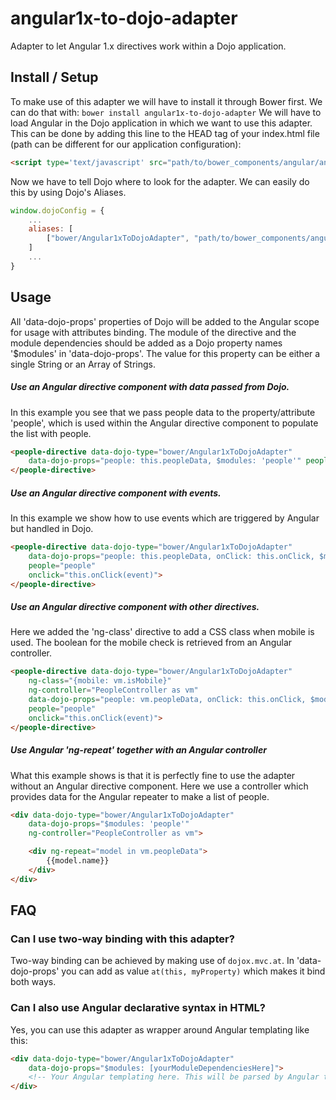# angular1x-to-dojo-adapter
Adapter to let Angular 1.x directives work within a Dojo application.
## Install / Setup
To make use of this adapter we will have to install it through Bower first. We can do that with: ```bower install angular1x-to-dojo-adapter```
We will have to load Angular in the Dojo application in which we want to use this adapter. This can be done by adding this line to the HEAD tag of your index.html file (path can be different for our application configuration):
```html
<script type='text/javascript' src="path/to/bower_components/angular/angular.min.js.js"></script>
```
Now we have to tell Dojo where to look for the adapter. We can easily do this by using Dojo's Aliases.
```js
window.dojoConfig = {
    ...
    aliases: [
        ["bower/Angular1xToDojoAdapter", "path/to/bower_components/angular1x-to-dojo-adapter/dist/Angular1xToDojoAdapter.min"]
    ]
    ...
}
```
## Usage
All 'data-dojo-props' properties of Dojo will be added to the Angular scope for usage with attributes binding. The module of the directive and the module dependencies should be added as a Dojo property names '$modules' in 'data-dojo-props'. The value for this property can be either a single String or an Array of Strings.
##### Use an Angular directive component with data passed from Dojo.
In this example you see that we pass people data to the property/attribute 'people', which is used within the Angular directive component to populate the list with people.
```html
<people-directive data-dojo-type="bower/Angular1xToDojoAdapter"
	data-dojo-props="people: this.peopleData, $modules: 'people'" people="people">
</people-directive>
```
##### Use an Angular directive component with events.
In this example we show how to use events which are triggered by Angular but handled in Dojo.
```html
<people-directive data-dojo-type="bower/Angular1xToDojoAdapter"
	data-dojo-props="people: this.peopleData, onClick: this.onClick, $modules: 'people'"
    people="people"
	onclick="this.onClick(event)">
</people-directive>
```
##### Use an Angular directive component with other directives.
Here we added the 'ng-class' directive to add a CSS class when mobile is used. The boolean for the mobile check is retrieved from an Angular controller.
```html
<people-directive data-dojo-type="bower/Angular1xToDojoAdapter"
    ng-class="{mobile: vm.isMobile}"
    ng-controller="PeopleController as vm"
	data-dojo-props="people: vm.peopleData, onClick: this.onClick, $modules: 'people'"
    people="people"
	onclick="this.onClick(event)">
</people-directive>
```
##### Use Angular 'ng-repeat' together with an Angular controller
What this example shows is that it is perfectly fine to use the adapter without an Angular directive component. Here we use a controller which provides data for the Angular repeater to make a list of people.
```html
<div data-dojo-type="bower/Angular1xToDojoAdapter"
    data-dojo-props="$modules: 'people'"
    ng-controller="PeopleController as vm">

    <div ng-repeat="model in vm.peopleData">
        {{model.name}}
    </div>
</div>
```
## FAQ
### Can I use two-way binding with this adapter?
Two-way binding can be achieved by making use of ```dojox.mvc.at```. In 'data-dojo-props' you can add as value ```at(this, myProperty)``` which makes it bind both ways.
### Can I also use Angular declarative syntax in HTML?
Yes, you can use this adapter as wrapper around Angular templating like this:
```html
<div data-dojo-type="bower/Angular1xToDojoAdapter"
    data-dojo-props="$modules: [yourModuleDependenciesHere]">
    <!-- Your Angular templating here. This will be parsed by Angular together with the adapter node -->
</div>
```
